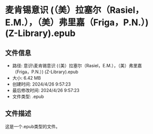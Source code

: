 ﻿# 麦肯锡意识 (（美）拉塞尔（Rasiel，E.M.），（美）弗里嘉（Friga，P.N.）) (Z-Library).epub

## 文件信息
- 路径: 意识\麦肯锡意识 (（美）拉塞尔（Rasiel，E.M.），（美）弗里嘉（Friga，P.N.）) (Z-Library).epub
- 大小: 6.42 MB
- 创建时间: 2024/4/26 9:57:23
- 最后修改时间: 2024/4/26 9:57:23
- 文件类型: .epub

## 文件描述
这是一个.epub类型的文件。

